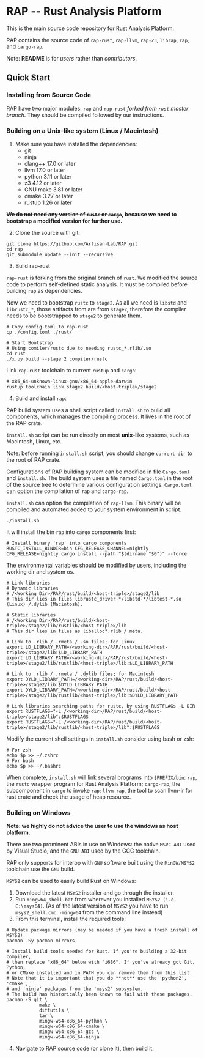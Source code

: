 # RAP -- Rust Analysis Platform

This is the main source code repository for Rust Analysis Platform.

RAP contains the source code of `rap-rust`, `rap-llvm`, `rap-Z3`, `librap`, `rap`, and `cargo-rap`.

Note: **README** is for _users_ rather than _contributors_.


## Quick Start
### Installing from Source Code

RAP have two major modules: `rap` and `rap-rust` _forked from `rust` master branch_. They should be compiled followed
by our instructions.

### Building on a Unix-like system (Linux / Macintosh)
1. Make sure you have installed the dependencies:
    * git
    * ninja
    * clang++ 17.0 or later
    * llvm 17.0 or later
    * python 3.11 or later
    * z3 4.12 or later
    * GNU make 3.81 or later
    * cmake 3.27 or later
    * rustup 1.26 or later

**~~We do not need any version of `rustc` or `cargo`~~, because we need to bootstrap a modified version for further use.**

2. Clone the source with git:

```shell
git clone https://github.com/Artisan-Lab/RAP.git
cd rap
git submodule update --init --recursive
```

3. Build rap-rust

`rap-rust` is forking from the original branch of `rust`. We modified the source code to perform self-defined static
analysis. It must be compiled before building `rap` as dependencies.

Now we need to bootstrap `rustc` to `stage2`. As all we need is `libstd` and `librustc_*`, those artifacts from are  from
`stage2`, therefore the compiler needs to be bootstrapped to `stage2` to generate them.

```shell
# Copy config.toml to rap-rust
cp ./config.toml ./rust/

# Start Bootstrap
# Using comiler/rustc due to needing rustc_*.rlib/.so
cd rust
./x.py build --stage 2 compiler/rustc
```

Link `rap-rust` toolchain to current `rustup` and `cargo`:

```shell
# x86_64-unknown-linux-gnu/x86_64-apple-darwin
rustup toolchain link stage2 build/<host-triple>/stage2
```

4. Build and install `rap`:

RAP build system uses a shell script called `install.sh` to build all components, which manages the compiling process.
It lives in the root of the RAP crate.

`install.sh` script can be run directly on most **unix-like** systems, such as Macintosh, Linux, etc.

Note: before running `install.sh` script, you should change `current dir` to the root of RAP crate.

Configurations of RAP building system can be modified in file `Cargo.toml` and `install.sh`.
The build system uses a file named `Cargo.toml` in the root of the source tree to determine various configuration 
settings. `Cargo.toml` can option the compilation of `rap` and `cargo-rap`.

`install.sh` can option the compilation of `rap-llvm`. This binary will be compiled and automated added to your system 
environment in script.

```shell
./install.sh
```

It will install the bin `rap` into `cargo` components first:
```shell
# Install binary 'rap' into cargo components
RUSTC_INSTALL_BINDIR=bin CFG_RELEASE_CHANNEL=nightly CFG_RELEASE=nightly cargo install --path "$(dirname "$0")" --force
```

The environmental variables should be modified by users, including the working dir and system os.
```shell
# Link libraries
# Dynamic libraries
# /<Working Dir>/RAP/rust/build/<host-triple>/stage2/lib
# This dir lies in files librustc_driver-*/libstd-*/libtest-*.so (Linux) /.dylib (Macintosh).

# Static libraries
# /<Working Dir>/RAP/rust/build/<host-triple>/stage2/lib/rustlib/<host-triple>/lib
# This dir lies in files as liballoc*.rlib /.meta.

# Link to .rlib / .rmeta / .so files; for Linux
export LD_LIBRARY_PATH=/<working-dir>/RAP/rust/build/<host-triple>/stage2/lib:$LD_LIBRARY_PATH
export LD_LIBRARY_PATH=/<working-dir>/RAP/rust/build/<host-triple>/stage2/lib/rustlib/<host-triple>/lib:$LD_LIBRARY_PATH

# Link to .rlib / .rmeta / .dylib files; for Macintosh
export DYLD_LIBRARY_PATH=/<working-dir>/RAP/rust/build/<host-triple>/stage2/lib:$DYLD_LIBRARY_PATH
export DYLD_LIBRARY_PATH=/<working-dir>/RAP/rust/build/<host-triple>/stage2/lib/rustlib/<host-triple>/lib:$DYLD_LIBRARY_PATH

# Link libraries searching paths for rustc, by using RUSTFLAGs -L DIR
export RUSTFLAGS="-L /<working-dir>/RAP/rust/build/<host-triple>/stage2/lib":$RUSTFLAGS
export RUSTFLAGS="-L /<working-dir>/RAP/rust/build/<host-triple>/stage2/lib/rustlib/<host-triple>/lib":$RUSTFLAGS
```

Modify the current shell settings in `install.sh` consider using bash or zsh:

```shell
# For zsh
echo $p >> ~/.zshrc
# For bash
echo $p >> ~/.bashrc 
```

When complete, `install.sh` will link several programs into `$PREFIX/bin`: `rap`, the `rustc` wrapper program for Rust Analysis 
Platform; `cargo-rap`, the subcomponent in `cargo` to invoke `rap`; `llvm-rap`, the tool to scan llvm-ir for rust crate 
and check the usage of heap resource.

### Building on Windows
**Note: we highly do not advice the user to use the windows as host platform.**

There are two prominent ABIs in use on Windows: the native `MSVC ABI` used by Visual Studio, and the `GNU ABI` used by 
the GCC toolchain.

RAP only supports for interop with `GNU` software built using the `MinGW/MSYS2` toolchain use the `GNU` build.

`MSYS2` can be used to easily build Rust on Windows:

1. Download the latest `MSYS2` installer and go through the installer.
2. Run `mingw64_shell.bat` from wherever you installed `MSYS2 (i.e. C:\msys64)`. (As of the latest version of `MSYS2`
you have to run `msys2_shell.cmd -mingw64` from the command line instead)
3. From this terminal, install the required tools:

```shell
# Update package mirrors (may be needed if you have a fresh install of MSYS2)
pacman -Sy pacman-mirrors

# Install build tools needed for Rust. If you're building a 32-bit compiler,
# then replace "x86_64" below with "i686". If you've already got Git, Python,
# or CMake installed and in PATH you can remove them from this list.
# Note that it is important that you do **not** use the 'python2', 'cmake',
# and 'ninja' packages from the 'msys2' subsystem.
# The build has historically been known to fail with these packages.
pacman -S git \
            make \
            diffutils \
            tar \
            mingw-w64-x86_64-python \
            mingw-w64-x86_64-cmake \
            mingw-w64-x86_64-gcc \
            mingw-w64-x86_64-ninja
```

4. Navigate to RAP source code (or clone it), then build it.
